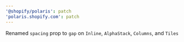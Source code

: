 ```yaml
---
'@shopify/polaris': patch
'polaris.shopify.com': patch
---
```


Renamed `spacing` prop to `gap` on `Inline`, `AlphaStack`, `Columns`, and `Tiles`
